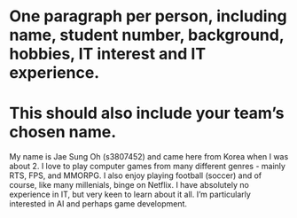 # One paragraph per person, including name, student number, background, hobbies, IT interest and IT experience. 
# This should also include your team’s chosen name.

My name is Jae Sung Oh (s3807452) and came here from Korea when I was about 2. 
I love to play computer games from many different genres - mainly RTS, FPS, and MMORPG.
I also enjoy playing football (soccer) and of course, like many millenials, binge on Netflix. 
I have absolutely no experience in IT, but very keen to learn about it all. 
I’m particularly interested in AI and perhaps game development. 
